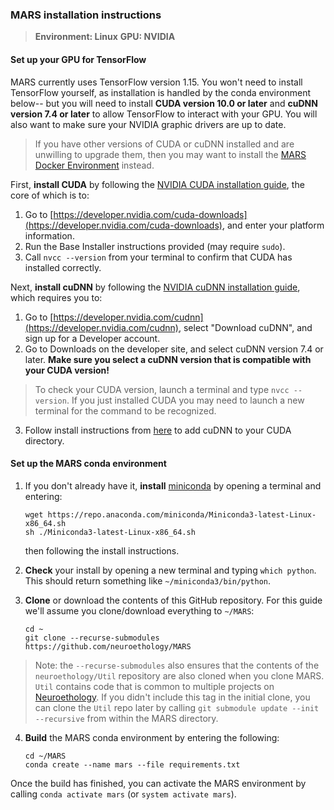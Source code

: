 ### MARS installation instructions

>**Environment: Linux**
>**GPU: NVIDIA**


#### Set up your GPU for TensorFlow
MARS currently uses TensorFlow version 1.15. You won't need to install TensorFlow yourself, as installation is handled by the conda environment below-- but you will need to install **CUDA version 10.0 or later** and **cuDNN version 7.4 or later** to allow TensorFlow to interact with your GPU. You will also want to make sure your NVIDIA graphic drivers are up to date.

>If you have other versions of CUDA or cuDNN installed and are unwilling to upgrade them, then you may want to install the [MARS Docker Environment](Docker_instructions.md) instead.

First, **install CUDA** by following the [NVIDIA CUDA installation guide](https://docs.nvidia.com/cuda/cuda-installation-guide-linux/index.html), the core of which is to:
1) Go to [https://developer.nvidia.com/cuda-downloads](https://developer.nvidia.com/cuda-downloads), and enter your platform information.
2) Run the Base Installer instructions provided (may require `sudo`).
3) Call `nvcc --version` from your terminal to confirm that CUDA has installed correctly.

 Next, **install cuDNN** by following the [NVIDIA cuDNN installation guide](https://docs.nvidia.com/deeplearning/cudnn/install-guide/index.html), which requires you to:
 1) Go to [https://developer.nvidia.com/cudnn](https://developer.nvidia.com/cudnn), select "Download cuDNN", and sign up for a Developer account.
2) Go to Downloads on the developer site, and select cuDNN version 7.4 or later. **Make sure you select a cuDNN version that is compatible with your CUDA version!**
  >To check your CUDA version, launch a terminal and type `nvcc --version`. If you just installed CUDA you may need to launch a new terminal for the command to be recognized.

3) Follow install instructions from [here](https://docs.nvidia.com/deeplearning/cudnn/install-guide/index.html#installlinux) to add cuDNN to your CUDA directory.

#### Set up the MARS conda environment
1) If you don't already have it, **install** [miniconda](https://docs.conda.io/en/latest/miniconda.html) by opening a terminal and entering:

     ```
     wget https://repo.anaconda.com/miniconda/Miniconda3-latest-Linux-x86_64.sh
     sh ./Miniconda3-latest-Linux-x86_64.sh
     ```
    then following the install instructions.

  2) **Check** your install by opening a new terminal and typing `which python`. This should return something like `~/miniconda3/bin/python`.

  3) **Clone** or download the contents of this GitHub repository. For this guide we'll assume you clone/download everything to `~/MARS`:
      ```
      cd ~
      git clone --recurse-submodules https://github.com/neuroethology/MARS
      ```
  >Note: the `--recurse-submodules` also ensures that the contents of the `neuroethology/Util` repository are also cloned when you clone MARS. `Util` contains code that is common to multiple projects on [Neuroethology](https://github.com/neuroethology). If you didn't include this tag in the initial clone, you can clone the `Util` repo later by calling `git submodule update --init --recursive` from within the MARS directory.

  4) **Build** the MARS conda environment by entering the following:
      ```
      cd ~/MARS
      conda create --name mars --file requirements.txt
      ```
Once the build has finished, you can activate the MARS environment by calling `conda activate mars` (or `system activate mars`).
